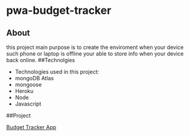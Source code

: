 # pwa-budget-tracker

## About

this project main purpose is to create the enviroment when your device such phone or laptop is offline your able to store info when your device back online.
##Technolgies

- Technologies used in this project:
- mongoDB Atlas
- mongoose
- Heroku
- Node
- Javascript

##Project

[Budget Tracker App](https://powerful-castle-82916.herokuapp.com/)


